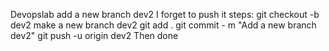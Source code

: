  Devopslab
add a new branch dev2
I forget to push it
steps:
git checkout -b dev2     make a new branch dev2
git add .
git commit - m "Add a new branch dev2"
git push -u origin dev2
Then done
